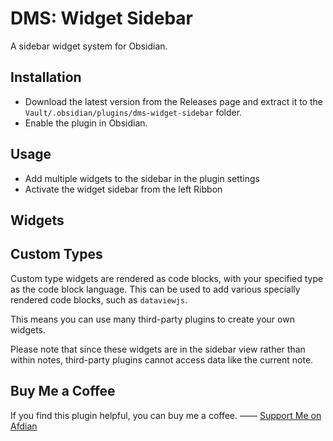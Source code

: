 # DMS: Widget Sidebar

A sidebar widget system for Obsidian.

## Installation

- Download the latest version from the Releases page and extract it to the `Vault/.obsidian/plugins/dms-widget-sidebar` folder.
- Enable the plugin in Obsidian.

## Usage

- Add multiple widgets to the sidebar in the plugin settings
- Activate the widget sidebar from the left Ribbon

## Widgets

## Custom Types

Custom type widgets are rendered as code blocks, with your specified type as the code block language. This can be used to add various specially rendered code blocks, such as `dataviewjs`.

This means you can use many third-party plugins to create your own widgets.

Please note that since these widgets are in the sidebar view rather than within notes, third-party plugins cannot access data like the current note.

## Buy Me a Coffee

If you find this plugin helpful, you can buy me a coffee. —— [Support Me on Afdian](https://afdian.com/a/daomishu)
